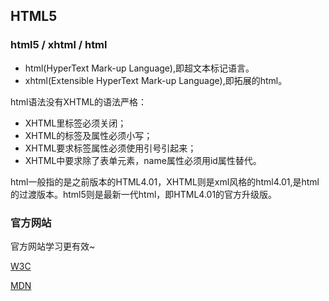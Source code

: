 ## HTML5
### html5 / xhtml / html
- html(HyperText Mark-up Language),即超文本标记语言。
- xhtml(Extensible HyperText Mark-up Language),即拓展的html。

html语法没有XHTML的语法严格：
* XHTML里标签必须关闭；
* XHTML的标签及属性必须小写；
* XHTML要求标签属性必须使用引号引起来；
* XHTML中要求除了表单元素，name属性必须用id属性替代。

html一般指的是之前版本的HTML4.01，XHTML则是xml风格的html4.01,是html的过渡版本。html5则是最新一代html，即HTML4.01的官方升级版。

### 官方网站
官方网站学习更有效~

[W3C](https://www.w3.org/)

[MDN](https://developer.mozilla.org/zh-CN/docs/Learn)